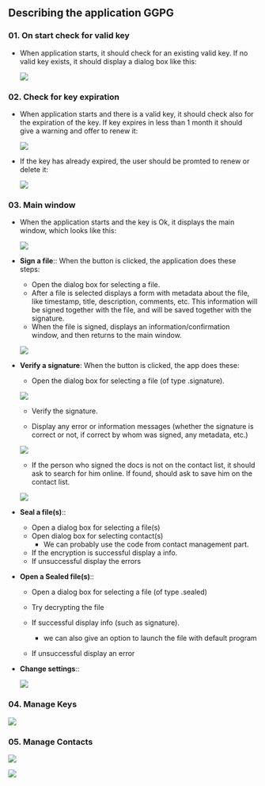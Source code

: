 
## Describing the application GGPG

### 01. On start check for valid key

  - When application starts, it should check for an existing valid
    key.  If no valid key exists, it should display a dialog box like
    this:

    ![](img/novalidkey.png)


### 02. Check for key expiration

  - When application starts and there is a valid key, it should check
    also for the expiration of the key. If key expires in less than 1
    month it should give a warning and offer to renew it:

    ![](img/key-is-expiring.png)

  - If the key has already expired, the user should be promted to
    renew or delete it:

    ![](img/key-has-expired.png)


### 03. Main window

  - When the application starts and the key is Ok, it displays the main
    window, which looks like this:

    ![](img/main-box.png)

  - **Sign a file**::
    When the button is clicked, the application does these steps:
     + Open the dialog box for selecting a file.
     + After a file is selected displays a form with metadata about
       the file, like timestamp, title, description, comments, etc.
       This information will be signed together with the file, and
       will be saved together with the signature.
     + When the file is signed, displays an information/confirmation
       window, and then returns to the main window.

    ![](img/sign-file.png)

  - **Verify a signature**:
    When the button is clicked, the app does these:
     + Open the dialog box for selecting a file (of type .signature).
     
     ![](img/sign-file-dialog.png)
     
     + Verify the signature.
     
     
     + Display any error or information messages (whether the
       signature is correct or not, if correct by whom was signed, any
       metadata, etc.)
       
     ![](img/verify.png)
       
     + If the person who signed the docs is not on the contact list,
       it should ask to search for him online. If found, should ask
       to save him on the contact list.
       
     ![](img/verify-no-contact.png)
     
  - **Seal a file(s)**::
    + Open a dialog box for selecting a file(s)
    + Open dialog box for selecting contact(s)
      - We can probably use the code from contact management part.
    + If the encryption is successful display a info. 
    + If unsuccessful display the errors
    
  - **Open a Sealed file(s)**::
    + Open a dialog box for selecting a file (of type .sealed)
    
    + Try decrypting the file
    
    + If successful display info (such as signature).
      - we can also give an option to launch the file with default program
    
    + If unsuccessful display an error

  - **Change settings**::

    ![](img/settings.png)
    
### 04. Manage Keys

   ![](img/key-management.png)

### 05. Manage Contacts

   ![](img/contact-modify.png)

   ![](img/contact-add.png)
